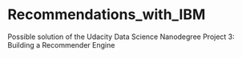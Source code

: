 # Recommendations_with_IBM
Possible solution of the Udacity Data Science Nanodegree Project 3: Building a Recommender Engine
